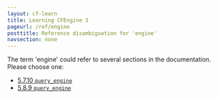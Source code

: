 ```yaml
---
layout: cf-learn
title: Learning CFEngine 3
pageurl: /ref/engine
posttitle: Reference disambiguation for 'engine'
navsection: none
---
```


The term 'engine' could refer to several sections in the documentation. Please choose one:

- [5.7.10 <code>query_engine</code>](https://cfengine.com/manuals/cf3-reference#query_engine-in-knowledge)
- [5.8.9 <code>query_engine</code>](https://cfengine.com/manuals/cf3-reference#query_engine-in-reporter)
